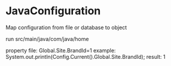 # JavaConfiguration
Map configuration from file or database to object 

run src/main/java/com/java/home

property file: Global.Site.BrandId=1
example: System.out.println(Config.Current().Global.Site.BrandId);
result: 1
